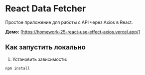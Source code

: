 # React Data Fetcher

Простое приложение для работы с API через Axios в React.

**Демо:** [https://homework-25-react-use-effect-axios.vercel.app/]

## Как запустить локально

1. Установить зависимости:

```bash
npm install
```
